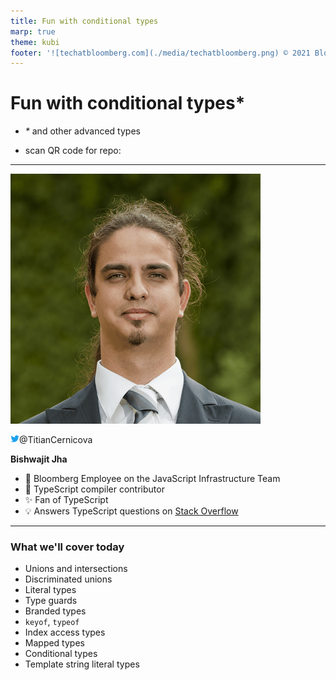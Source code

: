 ```yaml
---
title: Fun with conditional types
marp: true
theme: kubi
footer: '![techatbloomberg.com](./media/techatbloomberg.png) © 2021 Bloomberg Finance L.P. All rights reserved. ![techatbloomberg.com](./media/bloomberg.png)'
---
```


<!-- _class: lead title -->
<!-- _footer: '' -->

# Fun with conditional types*

* _*_ and other advanced types

* scan QR code for repo: 
<img src="./media/repo-qr.png" style="position:absolute; top:460px; left: 1010px; width: 260px" /> 

---
<div class="two-col-header">

![height:200px](./media/titian-min.png)
<img src="./media/repo-qr.png" style="position:absolute; top:460px; left: 1010px; width: 260px; z-index:5000" />

<p>

<svg viewBox="0 0 24 24" aria-hidden="true" 
    style="fill: rgba(29,161,242,1.00); height:1em" 
    ><g><path d="M23.643 4.937c-.835.37-1.732.62-2.675.733.962-.576 1.7-1.49 2.048-2.578-.9.534-1.897.922-2.958 1.13-.85-.904-2.06-1.47-3.4-1.47-2.572 0-4.658 2.086-4.658 4.66 0 .364.042.718.12 1.06-3.873-.195-7.304-2.05-9.602-4.868-.4.69-.63 1.49-.63 2.342 0 1.616.823 3.043 2.072 3.878-.764-.025-1.482-.234-2.11-.583v.06c0 2.257 1.605 4.14 3.737 4.568-.392.106-.803.162-1.227.162-.3 0-.593-.028-.877-.082.593 1.85 2.313 3.198 4.352 3.234-1.595 1.25-3.604 1.995-5.786 1.995-.376 0-.747-.022-1.112-.065 2.062 1.323 4.51 2.093 7.14 2.093 8.57 0 13.255-7.098 13.255-13.254 0-.2-.005-.402-.014-.602.91-.658 1.7-1.477 2.323-2.41z"></path></g></svg>@TitianCernicova
</p>

</div>

**Bishwajit Jha**

* 🏢 Bloomberg Employee on the JavaScript Infrastructure Team
* 🧩 TypeScript compiler contributor
* ✨ Fan of TypeScript
* 💡 Answers TypeScript questions on [Stack Overflow](stackoverflow.com)

---

### What we'll cover today

<img src="./media/repo-qr.png" style="position:absolute; top:460px; left: 1010px; width: 260px; z-index:5000" />

<div class="two-columns">

- Unions and intersections
- Discriminated unions
- Literal types
- Type guards
- Branded types
- `keyof`, `typeof`
- Index access types
- Mapped types
- Conditional types
- Template string literal types

</div>
